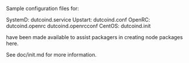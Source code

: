 Sample configuration files for:

SystemD: dutcoind.service
Upstart: dutcoind.conf
OpenRC:  dutcoind.openrc
         dutcoind.openrcconf
CentOS:  dutcoind.init

have been made available to assist packagers in creating node packages here.

See doc/init.md for more information.
